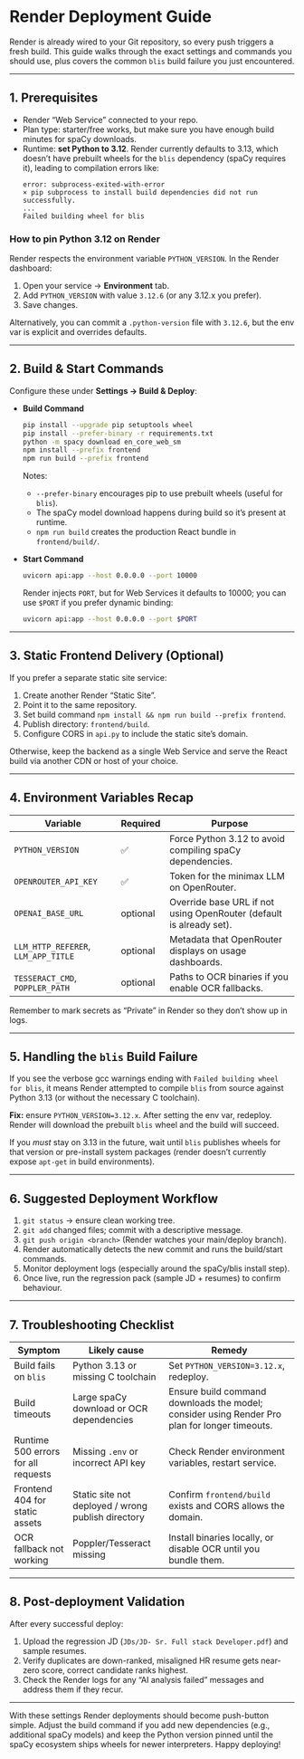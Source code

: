 # Render Deployment Guide

Render is already wired to your Git repository, so every push triggers a fresh build. This guide walks through the exact settings and commands you should use, plus covers the common `blis` build failure you just encountered.

---

## 1. Prerequisites

- Render “Web Service” connected to your repo.
- Plan type: starter/free works, but make sure you have enough build minutes for spaCy downloads.
- Runtime: **set Python to 3.12**. Render currently defaults to 3.13, which doesn’t have prebuilt wheels for the `blis` dependency (spaCy requires it), leading to compilation errors like:
  ```
  error: subprocess-exited-with-error
  × pip subprocess to install build dependencies did not run successfully.
  ...
  Failed building wheel for blis
  ```

### How to pin Python 3.12 on Render

Render respects the environment variable `PYTHON_VERSION`. In the Render dashboard:
1. Open your service → **Environment** tab.
2. Add `PYTHON_VERSION` with value `3.12.6` (or any 3.12.x you prefer).
3. Save changes.

Alternatively, you can commit a `.python-version` file with `3.12.6`, but the env var is explicit and overrides defaults.

---

## 2. Build & Start Commands

Configure these under **Settings → Build & Deploy**:

- **Build Command**
  ```bash
  pip install --upgrade pip setuptools wheel
  pip install --prefer-binary -r requirements.txt
  python -m spacy download en_core_web_sm
  npm install --prefix frontend
  npm run build --prefix frontend
  ```
  Notes:
  - `--prefer-binary` encourages pip to use prebuilt wheels (useful for `blis`).
  - The spaCy model download happens during build so it’s present at runtime.
  - `npm run build` creates the production React bundle in `frontend/build/`.

- **Start Command**
  ```bash
  uvicorn api:app --host 0.0.0.0 --port 10000
  ```
  Render injects `PORT`, but for Web Services it defaults to 10000; you can use `$PORT` if you prefer dynamic binding:
  ```bash
  uvicorn api:app --host 0.0.0.0 --port $PORT
  ```

---

## 3. Static Frontend Delivery (Optional)

If you prefer a separate static site service:
1. Create another Render “Static Site”.
2. Point it to the same repository.
3. Set build command `npm install && npm run build --prefix frontend`.
4. Publish directory: `frontend/build`.
5. Configure CORS in `api.py` to include the static site’s domain.

Otherwise, keep the backend as a single Web Service and serve the React build via another CDN or host of your choice.

---

## 4. Environment Variables Recap

| Variable | Required | Purpose |
|----------|----------|---------|
| `PYTHON_VERSION` | ✅ | Force Python 3.12 to avoid compiling spaCy dependencies. |
| `OPENROUTER_API_KEY` | ✅ | Token for the minimax LLM on OpenRouter. |
| `OPENAI_BASE_URL` | optional | Override base URL if not using OpenRouter (default is already set). |
| `LLM_HTTP_REFERER`, `LLM_APP_TITLE` | optional | Metadata that OpenRouter displays on usage dashboards. |
| `TESSERACT_CMD`, `POPPLER_PATH` | optional | Paths to OCR binaries if you enable OCR fallbacks. |

Remember to mark secrets as “Private” in Render so they don’t show up in logs.

---

## 5. Handling the `blis` Build Failure

If you see the verbose gcc warnings ending with `Failed building wheel for blis`, it means Render attempted to compile `blis` from source against Python 3.13 (or without the necessary C toolchain).

**Fix:** ensure `PYTHON_VERSION=3.12.x`. After setting the env var, redeploy. Render will download the prebuilt `blis` wheel and the build will succeed.

If you *must* stay on 3.13 in the future, wait until `blis` publishes wheels for that version or pre-install system packages (render doesn’t currently expose `apt-get` in build environments).

---

## 6. Suggested Deployment Workflow

1. `git status` → ensure clean working tree.
2. `git add` changed files; commit with a descriptive message.
3. `git push origin <branch>` (Render watches your main/deploy branch).
4. Render automatically detects the new commit and runs the build/start commands.
5. Monitor deployment logs (especially around the spaCy/blis install step).
6. Once live, run the regression pack (sample JD + resumes) to confirm behaviour.

---

## 7. Troubleshooting Checklist

| Symptom | Likely cause | Remedy |
|---------|--------------|--------|
| Build fails on `blis` | Python 3.13 or missing C toolchain | Set `PYTHON_VERSION=3.12.x`, redeploy. |
| Build timeouts | Large spaCy download or OCR dependencies | Ensure build command downloads the model; consider using Render Pro plan for longer timeouts. |
| Runtime 500 errors for all requests | Missing `.env` or incorrect API key | Check Render environment variables, restart service. |
| Frontend 404 for static assets | Static site not deployed / wrong publish directory | Confirm `frontend/build` exists and CORS allows the domain. |
| OCR fallback not working | Poppler/Tesseract missing | Install binaries locally, or disable OCR until you bundle them. |

---

## 8. Post-deployment Validation

After every successful deploy:
1. Upload the regression JD (`JDs/JD- Sr. Full stack Developer.pdf`) and sample resumes.  
2. Verify duplicates are down-ranked, misaligned HR resume gets near-zero score, correct candidate ranks highest.  
3. Check the Render logs for any “AI analysis failed” messages and address them if they recur.

---

With these settings Render deployments should become push-button simple. Adjust the build command if you add new dependencies (e.g., additional spaCy models) and keep the Python version pinned until the spaCy ecosystem ships wheels for newer interpreters. Happy deploying!
